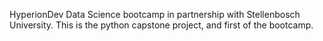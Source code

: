 HyperionDev Data Science bootcamp in partnership with Stellenbosch University. This is the python capstone project, and first of the bootcamp.
